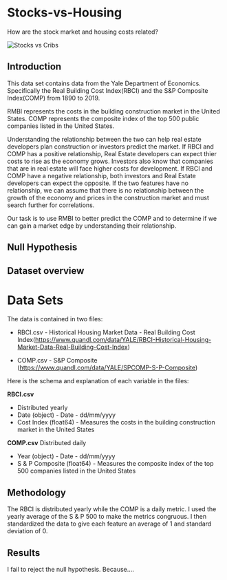 # Stocks-vs-Housing
How are the stock market and housing costs related?

![Stocks vs Cribs](https://encrypted-tbn0.gstatic.com/images?q=tbn%3AANd9GcS22eEbCxfjBn3cobw04MFxGgGZNfTIFcaRupBNf8LWxAfpznBA&usqp=CAU)

## Introduction


This data set contains data from the Yale Department of Economics. Specifically the Real Building Cost Index(RBCI) and the S&P Composite Index(COMP) from 1890 to 2019. 

RMBI represents the costs in the building construction market in the United States. COMP represents the composite index of the top 500 public companies listed in the United States.

Understanding the relationship between the two can help real estate developers plan construction or investors predict the market. If RBCI and COMP has a positive relationship, Real Estate developers can expect thier costs to rise as the economy grows. Investors also know that companies that are in real estate will face higher costs for development. If RBCI and COMP have a negative relationship, both investors and Real Estate developers can expect the opposite. If the two features have no relationship, we can assume that there is no relationship between the growth of the economy and prices in the construction market and must search further for correlations.


Our task is to use RMBI to better predict the COMP and to determine if we can gain a market edge by understanding their relationship.

## Null Hypothesis

## Dataset overview

# Data Sets

The data is contained in two files:

* RBCI.csv - Historical Housing Market Data - Real Building Cost Index(https://www.quandl.com/data/YALE/RBCI-Historical-Housing-Market-Data-Real-Building-Cost-Index)


* COMP.csv - S&P Composite (https://www.quandl.com/data/YALE/SPCOMP-S-P-Composite)

Here is the schema and explanation of each variable in the files:

**RBCI.csv**
* Distributed yearly
* Date (object) - Date - dd/mm/yyyy
* Cost Index (float64) - Measures the costs in the building construction market in the United States


**COMP.csv**
Distributed daily
* Year (object) - Date - dd/mm/yyyy
* S & P Composite (float64) - Measures the composite index of the top 500 companies listed in the United States

## Methodology
The RBCI is distributed yearly while the COMP is a daily metric. I used the yearly average of the S & P 500 to make the metrics congruous. I then standardized the data to give each feature an average of 1 and standard deviation of 0. 


## Results

I fail to reject the null hypothesis. Because....
